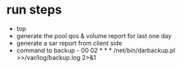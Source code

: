 # run steps

- top
- generate the pool qos & volume report for last one day
- generate a sar report from client side
- command to backup - 00 02 * * * /net/bin/darbackup.pl >>/var/log/backup.log 2>&1 
